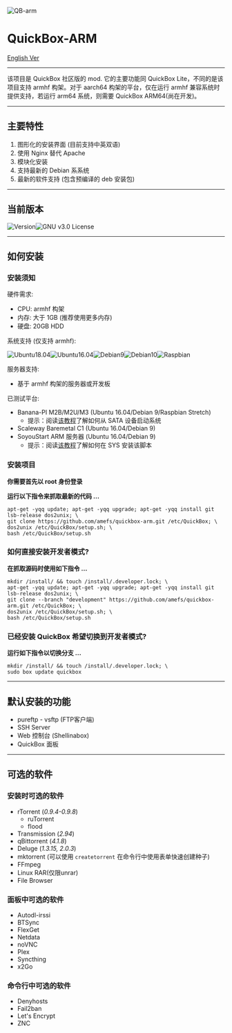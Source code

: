 

![QB-arm](https://img.nyamoe.com/images/2019/09/22/quickbox-arm-logo.png)

# QuickBox-ARM

[English Ver](https://github.com/amefs/quickbox-arm/blob/master/README.md)

---

该项目是 QuickBox 社区版的 mod. 它的主要功能同 QuickBox Lite，不同的是该项目支持 armhf 构架。对于 aarch64 构架的平台，仅在运行 armhf 兼容系统时提供支持，若运行 arm64 系统，则需要 QuickBox ARM64(尚在开发)。

---

## 主要特性

1. 图形化的安装界面 (目前支持中英双语)
2. 使用 Nginx 替代 Apache
3. 模块化安装
4. 支持最新的 Debian 系系统
5. 最新的软件支持 (包含预编译的 deb 安装包)

---

## 当前版本

![Version](https://img.shields.io/badge/version-1.0.0%20beta-orange?style=flat-square)![GNU v3.0 License](https://img.shields.io/badge/license-GNU%20v3.0%20License-blue.svg?style=flat-square)

---

## 如何安装

### 安装须知

硬件需求:

- CPU: armhf 构架
- 内存: 大于 1GB (推荐使用更多内存)
- 硬盘: 20GB HDD 

系统支持 (仅支持 armhf):

![Ubuntu18.04](https://img.shields.io/badge/Ubuntu%2018.04-passing-brightgreen.svg?style=flat-square)![Ubuntu16.04](https://img.shields.io/badge/Ubuntu%2016.04-passing-brightgreen.svg?style=flat-square)![Debian9](https://img.shields.io/badge/Debian%209-passing-brightgreen.svg?style=flat-square)![Debian10](https://img.shields.io/badge/Debian%2010-passing-brightgreen.svg?style=flat-square)![Raspbian](https://img.shields.io/badge/Raspbian-passing-brightgreen.svg?style=flat-square)

服务器支持:

- 基于 armhf 构架的服务器或开发板

已测试平台:

- Banana-PI M2B/M2U/M3 (Ubuntu 16.04/Debian 9/Raspbian Stretch)
  - 提示：阅读[该教程](https://blog.nyamoe.com/2019/09/hoe-to-boot-bpi-m2u-m2b-up-from-sata-device/)了解如何从 SATA 设备启动系统
- Scaleway Baremetal C1 (Ubuntu 16.04/Debian 9)
- SoyouStart ARM 服务器 (Ubuntu 16.04/Debian 9)
  - 提示：阅读[该教程](https://github.com/amefs/quickbox-arm/wikis/%E5%9C%A8-SoyouStart-ARM-%E7%8B%AC%E6%9C%8D%E5%AE%89%E8%A3%85-QuickBox-ARM)了解如何在 SYS 安装该脚本

### 安装项目

**你需要首先以 root 身份登录**

**运行以下指令来抓取最新的代码 ...**

```
apt-get -yqq update; apt-get -yqq upgrade; apt-get -yqq install git lsb-release dos2unix; \
git clone https://github.com/amefs/quickbox-arm.git /etc/QuickBox; \
dos2unix /etc/QuickBox/setup.sh; \
bash /etc/QuickBox/setup.sh
```

### 如何直接安装开发者模式?

**在抓取源码时使用如下指令 ...**

```
mkdir /install/ && touch /install/.developer.lock; \
apt-get -yqq update; apt-get -yqq upgrade; apt-get -yqq install git lsb-release dos2unix; \
git clone --branch "development" https://github.com/amefs/quickbox-arm.git /etc/QuickBox; \
dos2unix /etc/QuickBox/setup.sh; \
bash /etc/QuickBox/setup.sh
```

### 已经安装 QuickBox 希望切换到开发者模式?

**运行如下指令以切换分支 ...**

```
mkdir /install/ && touch /install/.developer.lock; \
sudo box update quickbox
```

---

## 默认安装的功能

- pureftp - vsftp (FTP客户端)
- SSH Server
- Web 控制台 (Shellinabox)
- QuickBox 面板

---

## 可选的软件

### 安装时可选的软件

- rTorrent (*0.9.4-0.9.8*)
  - ruTorrent
  - flood
- Transmission (*2.94*)
- qBittorrent (*4.1.8*)
- Deluge (*1.3.15, 2.0.3*)
- mktorrent (可以使用 `createtorrent` 在命令行中使用表单快速创建种子)
- FFmpeg
- Linux RAR(仅限unrar)
- File Browser

### 面板中可选的软件

- Autodl-irssi
- BTSync
- FlexGet
- Netdata
- noVNC
- Plex
- Syncthing
- x2Go

### 命令行中可选的软件

- Denyhosts
- Fail2ban
- Let's Encrypt
- ZNC